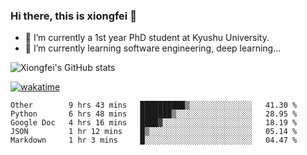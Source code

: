 ### Hi there, this is xiongfei 👋


- 🔭 I’m currently a 1st year PhD student at Kyushu University.
- 🌱 I’m currently learning software engineering, deep learning...

<!--
**Toma62299781/Toma62299781** is a ✨ _special_ ✨ repository because its `README.md` (this file) appears on your GitHub profile.
Here are some ideas to get you started:
-->

![Xiongfei's GitHub stats](https://github-readme-stats.vercel.app/api?username=Toma62299781)


[![wakatime](https://wakatime.com/badge/user/9e8d5516-d162-43e7-9563-87295d455a71.svg)](https://wakatime.com/@9e8d5516-d162-43e7-9563-87295d455a71)

<!--START_SECTION:waka-->
```text
Other        9 hrs 43 mins   ██████████▒░░░░░░░░░░░░░░   41.30 % 
Python       6 hrs 48 mins   ███████▒░░░░░░░░░░░░░░░░░   28.95 % 
Google Doc   4 hrs 16 mins   ████▓░░░░░░░░░░░░░░░░░░░░   18.19 % 
JSON         1 hr 12 mins    █▒░░░░░░░░░░░░░░░░░░░░░░░   05.14 % 
Markdown     1 hr 3 mins     █░░░░░░░░░░░░░░░░░░░░░░░░   04.47 % 
```
<!--END_SECTION:waka-->

